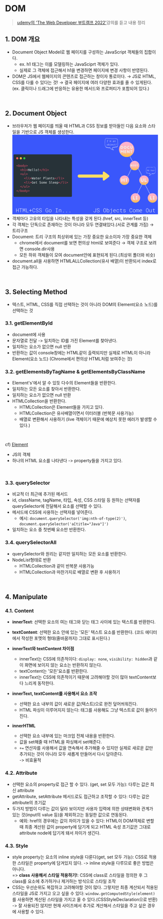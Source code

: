 # DOM

> [udemy의 'The Web Developer 부트캠프 2022'](https://www.udemy.com/course/the-web-developer-bootcamp-2021-korea/)강의를 듣고 내용 정리

## 1. DOM 개요

- Document Object Model로 웹 페이지를 구성하는 JavaScript 객체들의 집합이다.
  - ex. h1 태그는 이를 모델링하는 JavaSciprt 객체가 있다.
  - 실제로 그 객체에 접근해서 h1을 변경하면 페이지에 변경 사항이 반영된다.
- DOM은 JS에서 웹페이지의 콘텐츠로 접근하는 창이자 통로이다. → JS로 HTML, CSS를 다룰 수 있다는 것! → 결국 페이지에 여러 다양한 효과를 줄 수 있게된다. (ex. 클릭이나 드래그에 반응하는 유용한 메서드와 프로퍼티가 포함되어 있다.)

<br />

## 2. Document Object

- 브라우저가 웹 페이지를 띄울 때 HTML과 CSS 정보를 받아들인 다음 요소와 스타일을 기반으로 JS 객체를 생성한다.
  ![makeDOM](./images/makeDOM.png)
- 객체마다 고유의 타입을 나타내는 특성을 갖게 된다.(href, src, innerText 등)
- 각 객체는 단독으로 존재하는 것이 아니라 모두 연결돼있다.(서로 관계를 가짐) → 트리구조
- Document: 트리 구조의 최상위에 있는 가장 중요한 요소이자 가장 중요한 객체
  - chrome에서 document를 보면 편의상 html로 보여준다 → 객체 구조로 보려면 console.dir사용
  - 모든 하위 객체들이 모여 document안에 표현되게 된다.(최상위 폴더와 비슷)
- document.all을 사용하면 HTMLALLCollection(유사 배열)이 반환되서 index로 접근 가능하다.

<br />

## 3. Selecting Method

- 텍스트, HTML, CSS를 직접 선택하는 것이 아니라 DOM의 Element(요소 노드)를 선택하는 것

### 3.1. getElementById

- document에 사용
- 문자열로 전달 -> 일치하는 ID를 가진 Element를 찾아낸다.
- 일치하는 요소가 없으면 null 반환
- 반환하는 값이 console창에는 HTML같이 출력되지만 실제로 HTML이 아니라 Element(요소 노드) (Chrome에서 편의상 HTML처럼 보여주는 것)

### 3.2. getElementsByTagName & getElementsByClassName

- Element's'에서 알 수 있듯 다수의 Element들을 반환한다.
- 일치하는 모든 요소를 찾아서 반환한다.
- 일치하는 요소가 없으면 null 반환
- HTMLCollection을 반환한다.
  - HTMLCollection은 Element들을 가지고 있다.
  - HTMLCollection은 유사배열이면서 이터러블 (반복문 사용가능)
  - 배열로 변환해서 사용하기 (live 객체이기 때문에 예상치 못한 에러가 발생할 수 있다.)

<br />

cf) [Element](https://developer.mozilla.org/ko/docs/Web/API/Element)

- JS의 객체
- 하나의 HTML 요소를 나타낸다 -> property들을 가지고 있다.

<br />

### 3.3. querySelector

- 비교적 더 최근에 추가된 메서드
- id, className, tagName, 타입, 속성, CSS 스타일 등 원하는 선택자를 querySelector에 전달해서 요소를 선택할 수 있다.
- 메서드에 CSS에 사용하는 선택자를 넣어준다.
  - 예시: `document.querySelector('img:nth-of-type(2)')`, `document.querySelector('a[title="Java"]')`
- 일치하는 요소 중 첫번째 요소만 반환한다.

### 3.4. querySelectorAll

- querySelector와 원리는 같지만 일치하는 모든 요소를 반환한다.
- NodeList형태로 반환
  - HTMLCollection과 같이 반복문 사용가능
  - HTMLCollection과 마찬가지로 배열로 변환 후 사용하기

<br />

## 4. Manipulate

### 4.1. Content

- **innerText**: 선택한 요소의 여는 태그와 닫는 태그 사이에 있는 택스트를 반환한다.

- **textContent**: 선택한 요소 안에 있는 '모든' 텍스트 요소를 반환한다. (코드 에디터에서 작성한 포멧의 형태(줄바꿈까지) 그대로 표시된다.)

- **innerText와 textContent 차이점**

  - innerText는 CSS에 의존적이다: `display: none`, `visibility: hidden`과 같이 화면에 보이지 않는 요소는 반환하지 않는다.
  - textContent는 '모든'요소를 반환한다.
  - innerText는 CSS에 의존적이기 때문에 고려해야할 것이 많아 textContent보다 느리게 동작한다.

- **innerText, textContent를 사용해서 요소 조작**

  - 선택한 요소 내부의 값이 새로운 값(텍스트)으로 완전 덮어씌워진다.
  - HTML 파싱이 이루어지지 않는다: 태그를 사용해도 그냥 텍스트로 값이 들어가진다.

- **innerHTML**

  - 선택한 요소 내부에 있는 마크업 전체 내용을 반환한다.
  - 값을 set해줄 때 HTML을 파싱해서 set해준다.
  - `+=` 연산자를 사용해서 값을 연속해서 추가해줄 수 있지만 실제로 새로운 값만 추가되는 것이 아니라 모두 새롭게 만들어서 다시 담아준다.  
    -> 비효율적

### 4.2. Attribute

- 선택한 요소의 property로 접근 할 수 있다. (get, set 모두 가능): 다루는 값은 최신 attribute
- getAttribute, setAttribute 메서드로도 접근하고 조작할 수 있다: 다루는 값은 attribute의 초기값
- 두가지 방법이 다루는 값이 달라 보이지만 사용자 입력에 의한 상태변화와 관계가 있는 것(input의 value 등)을 제외하고는 동일한 값으로 연동된다.
  - 예외: href의 경우에는 값이 차이가 있을 수 있다: HTML이 DOM객체로 변할 때 최종 계산된 값이 property에 담기게 되고 HTML 속성 초기값은 그대로 attribute node에 답기게 돼서 차이가 생긴다.

### 4.3. Style

- style property는 요소의 inline style을 다룬다(get, set 모두 가능): CSS로 적용한 스타일은 property에 담겨있지 않다. -> inline style을 다루므로 좋은 방법은 아니다.  
  => **class 사용해서 스타일 적용하기!**: CSS에 class로 스타일을 정의한 후 그 class를 요소에 추가하거나 제거하는 방식으로 스타일 조작
- CSS는 우선순위도 복잡하고 고려해야할 것이 많다. 그렇지만 최종 계산되서 적용된 스타일을 JS로 가지고 오고 싶을 수 있다: `window.getComputedStyle(element)`를 사용하면 계산된 스타일을 가지고 올 수 있다.(CSSStyleDeclaration으로 반환)  
  -> 잘 사용되진 않지만 현재 사이즈에서 추가로 계산해서 스타일을 주고 싶은 경우에 사용할 수 있다.
